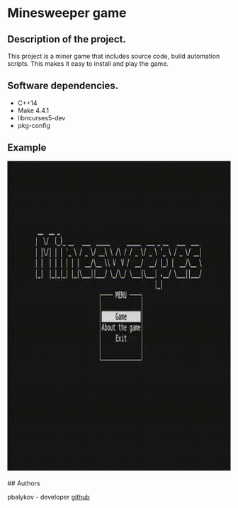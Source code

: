 # Minesweeper game

## Description of the project.

This project is a miner game that includes source code, build automation scripts. This makes it easy to install and play the game. 

## Software dependencies.

* C++14
* Make 4.4.1
* libncurses5-dev 
* pkg-config

## Example

<div id="header" align="center">
     <img src="./gif/game.gif" height="700"/><br><br>
</div> 
## Authors

pbalykov - developer [github](https://github.com/pbalykov)
